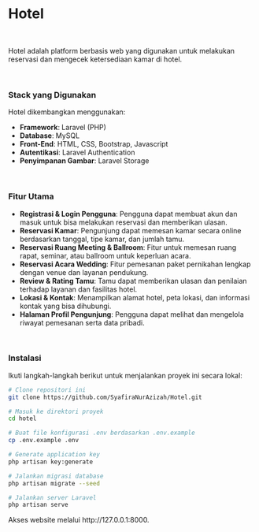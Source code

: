 <h1>Hotel</h1>

<br>

<p>Hotel adalah platform berbasis web yang digunakan untuk melakukan reservasi dan mengecek ketersediaan kamar di hotel.</p>

<br>

<h3>Stack yang Digunakan</h3>
<p>Hotel dikembangkan menggunakan:</p>
<ul>
    <li><b>Framework</b>: Laravel (PHP)</li>
    <li><b>Database</b>: MySQL</li>
    <li><b>Front-End</b>: HTML, CSS, Bootstrap, Javascript</li>
    <li><b>Autentikasi</b>: Laravel Authentication</li>
    <li><b>Penyimpanan Gambar</b>: Laravel Storage</li>
</ul>

<br>

<h3>Fitur Utama</h3>
<ul>
    <li><b>Registrasi & Login Pengguna</b>: Pengguna dapat membuat akun dan masuk untuk bisa melakukan reservasi dan memberikan ulasan.</li>
    <li><b>Reservasi Kamar</b>: Pengunjung dapat memesan kamar secara online berdasarkan tanggal, tipe kamar, dan jumlah tamu.</li>
    <li><b>Reservasi Ruang Meeting & Ballroom</b>: Fitur untuk memesan ruang rapat, seminar, atau ballroom untuk keperluan acara.</li>
    <li><b>Reservasi Acara Wedding</b>: Fitur pemesanan paket pernikahan lengkap dengan venue dan layanan pendukung.</li>
    <li><b>Review & Rating Tamu</b>: Tamu dapat memberikan ulasan dan penilaian terhadap layanan dan fasilitas hotel.</li>
    <li><b>Lokasi & Kontak</b>: Menampilkan alamat hotel, peta lokasi, dan informasi kontak yang bisa dihubungi.</li>
    <li><b>Halaman Profil Pengunjung</b>: Pengguna dapat melihat dan mengelola riwayat pemesanan serta data pribadi.</li>
</ul>

<br>

<h3>Instalasi</h3>
<p>Ikuti langkah-langkah berikut untuk menjalankan proyek ini secara lokal:</p>

```bash
# Clone repositori ini
git clone https://github.com/SyafiraNurAzizah/Hotel.git

# Masuk ke direktori proyek
cd hotel

# Buat file konfigurasi .env berdasarkan .env.example
cp .env.example .env

# Generate application key
php artisan key:generate

# Jalankan migrasi database
php artisan migrate --seed

# Jalankan server Laravel
php artisan serve
```

<p>Akses website melalui http://127.0.0.1:8000.</p>
